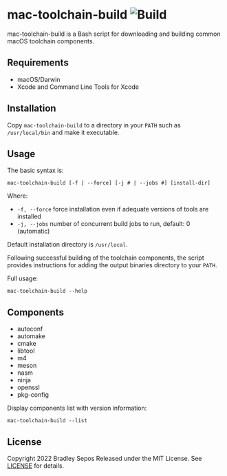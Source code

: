 mac-toolchain-build ![Build](https://github.com/bradleysepos/mac-toolchain-build/workflows/Build/badge.svg)
===================

mac-toolchain-build is a Bash script for downloading and building common macOS toolchain components.


Requirements
------------

- macOS/Darwin
- Xcode and Command Line Tools for Xcode


Installation
------------

Copy `mac-toolchain-build` to a directory in your `PATH` such as `/usr/local/bin` and make it executable.


Usage
-----

The basic syntax is:

```
mac-toolchain-build [-f | --force] [-j # | --jobs #] [install-dir]
```

Where:

- `-f, --force` force installation even if adequate versions of tools are installed
- `-j, --jobs` number of concurrent build jobs to run, default: 0 (automatic)

Default installation directory is `/usr/local`.

Following successful building of the toolchain components, the script provides instructions for adding the output binaries directory to your `PATH`.

Full usage:

```
mac-toolchain-build --help
```


Components
----------

- autoconf
- automake
- cmake
- libtool
- m4
- meson
- nasm
- ninja
- openssl
- pkg-config

Display components list with version information:

```
mac-toolchain-build --list
```


License
-------

Copyright 2022 Bradley Sepos
Released under the MIT License. See [LICENSE](LICENSE) for details.
